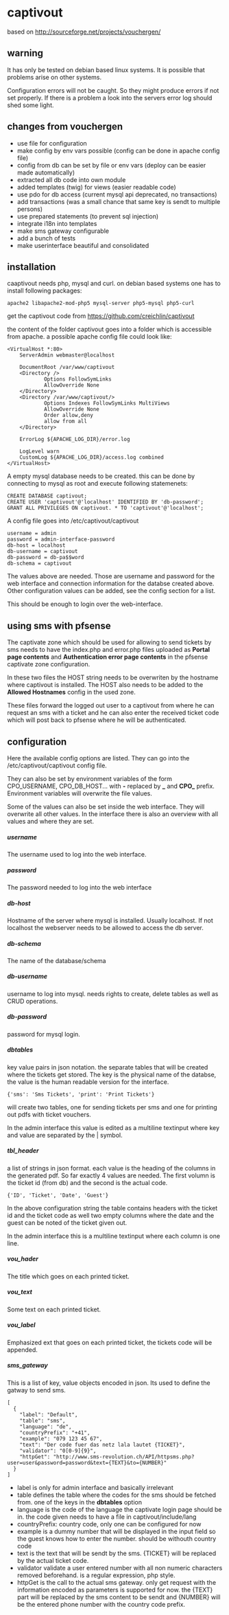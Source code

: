 captivout
=========

based on http://sourceforge.net/projects/vouchergen/

warning
-------

It has only be tested on debian based linux systems. It is possible that problems arise on other systems.

Configuration errors will not be caught. So they might produce errors if not set properly. If there is a problem a look into
the servers error log should shed some light.

changes from vouchergen
-----------------------

  * use file for configuration
  * make config by env vars possible (config can be done in apache config file)
  * config from db can be set by file or env vars (deploy can be easier made automatically)
  * extracted all db code into own module
  * added templates (twig) for views (easier readable code)
  * use pdo for db access (current mysql api deprecated, no transactions)
  * add transactions (was a small chance that same key is sendt to multiple persons)
  * use prepared statements (to prevent sql injection)
  * integrate i18n into templates
  * make sms gateway configurable
  * add a bunch of tests
  * make userinterface beautiful and consolidated
 
installation
------------

caaptivout needs php, mysql and curl. on debian based systems one has to install following packages:

    apache2 libapache2-mod-php5 mysql-server php5-mysql php5-curl

get the captivout code from https://github.com/creichlin/captivout

the content of the folder captivout goes into a folder which is accessible from apache. a possible apache config file could look like:

    <VirtualHost *:80>
        ServerAdmin webmaster@localhost

        DocumentRoot /var/www/captivout
        <Directory />
                Options FollowSymLinks
                AllowOverride None
        </Directory>
        <Directory /var/www/captivout/>
                Options Indexes FollowSymLinks MultiViews
                AllowOverride None
                Order allow,deny
                allow from all
        </Directory>

        ErrorLog ${APACHE_LOG_DIR}/error.log

        LogLevel warn
        CustomLog ${APACHE_LOG_DIR}/access.log combined
    </VirtualHost>
    
A empty mysql database needs to be created. this can be done by connecting to mysql as root and execute following statemenets:

    CREATE DATABASE captivout;
    CREATE USER 'captivout'@'localhost' IDENTIFIED BY 'db-password';
    GRANT ALL PRIVILEGES ON captivout. * TO 'captivout'@'localhost';
    
A config file goes into /etc/captivout/captivout

    username = admin
    password = admin-interface-password
    db-host = localhost
    db-username = captivout
    db-password = db-pa$$word
    db-schema = captivout
    
The values above are needed. Those are username and password for the web interface and connection information for the
databse created above. Other configuration values can be added, see the config section for a list.

This should be enough to login over the web-interface.


using sms with pfsense
----------------------

The captivate zone which should be used for allowing to send tickets by sms needs to have the index.php and error.php files
uploaded as **Portal page contents** and **Authentication error page contents** in the pfsense captivate zone configuration.

In these two files the HOST string needs to be overwriten by the hostname where captivout is installed. The HOST also
needs to be added to the **Allowed Hostnames** config in the used zone.

These files
forward the logged out user to a captivout from where he can request an sms with a ticket and he can also enter
the received ticket code which will post back to pfsense where he will be authenticated.


configuration
-------------

Here the available config options are listed. They can go into the /etc/captivout/captivout config file.

They can also be set by environment variables of the form CPO_USERNAME, CPO_DB_HOST... with **-** replaced by **_** and
**CPO_** prefix. Environment variables will overwrite the file values.

Some of the values can also be set inside the web interface. They will overwrite all other values. In the interface
there is also an overview with all values and where they are set.


##### username

The username used to log into the web interface.

##### password

The password needed to log into the web interface

##### db-host

Hostname of the server where mysql is installed. Usually localhost. If not localhost the webserver needs to be allowed
to access the db server.

##### db-schema

The name of the database/schema

##### db-username

username to log into mysql. needs rights to create, delete tables as well as CRUD operations.

##### db-password

password for mysql login.

##### dbtables

key value pairs in json notation. the separate tables that will be created where the tickets get stored. The key is the
physical name of the databse, the value is the human readable version for the interface.

    {'sms': 'Sms Tickets', 'print': 'Print Tickets'}
    
will create two tables, one for sending tickets per sms and one for printing out pdfs with ticket vouchers.

In the admin interface this value is edited as a multiline textinput where key and value are separated by the | symbol.

##### tbl_header

a list of strings in json format. each value is the heading of the columns in the generated pdf. So far exactly 4 values are needed.
The first volumn is the ticket id (from db) and the second is the actual code.

    {'ID', 'Ticket', 'Date', 'Guest'}
    
In the above configuration string the table contains headers with the ticket id and the ticket code as well two empty
columns where the date and the guest can be noted of the ticket given out.

In the admin interface this is a multiline textinput where each column is one line.

##### vou_hader

The title which goes on each printed ticket.

##### vou_text

Some text on each printed ticket.

##### vou_label

Emphasized ext that goes on each printed ticket, the tickets code will be appended.

##### sms_gateway

This is a list of key, value objects encoded in json. Its used to define the gatway to send sms.

    [
      {
        "label": "Default",
        "table": "sms",
        "language": "de",
        "countryPrefix": "+41",
        "example": "079 123 45 67",
        "text": "Der code fuer das netz lala lautet {TICKET}",
        "validator": "0[0-9]{9}",
        "httpGet": "http://www.sms-revolution.ch/API/httpsms.php?user=user&password=password&text={TEXT}&to={NUMBER}"
      }
    ]

  * label is only for admin interface and basically irrelevant
  * table defines the table where the codes for the sms should be fetched from. one of the keys in the **dbtables** option
  * language is the code of the language the captivate login page should be in. the code given needs to have a file in captivout/include/lang
  * countryPrefix: country code, only one can be configured for now
  * example is a dummy number that will be displayed in the input field so the guest knows how to enter the number. should be withouth country code
  * text is the text that will be sendt by the sms. {TICKET} will be replaced by the actual ticket code.
  * validator validate a user entered number with all non numeric characters removed beforehand. is a regular expression, php style.
  * httpGet is the call to the actual sms gateway. only get request with the information encoded as parameters is supported for now.
    the {TEXT} part will be replaced by the sms content to be sendt and {NUMBER} will be the entered phone number with the country code prefix.
  
  
